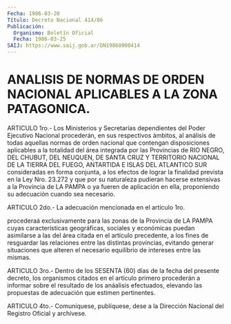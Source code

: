 ```yaml
---
Fecha: 1986-03-20
Título: Decreto Nacional 414/86
Publicación:
  Organismo: Boletín Oficial
  Fecha: 1986-03-25
SAIJ: https://www.saij.gob.ar/DN19860000414
---
```

# ANALISIS DE NORMAS DE ORDEN NACIONAL APLICABLES A LA ZONA PATAGONICA.

<a id="1"></a>
ARTICULO  1ro.- Los Ministerios y Secretarías dependientes del Poder Ejecutivo  Nacional  procederán,  en sus respectivos ámbitos, al  análisis  de  todas  aquellas  normas  de  orden  nacional  que contengan  disposiciones  aplicables  a  la  totalidad    del  área integrada  por  las  Provincias  de  RIO  NEGRO,  DEL  CHUBUT,  DEL NEUQUEN,  DE  SANTA  CRUZ  Y  TERRITORIO  NACIONAL DE LA TIERRA DEL FUEGO, ANTARTIDA E ISLAS DEL ATLANTICO SUR  consideradas  en  forma conjunta,  a  los efectos de lograr la finalidad prevista en la Ley Nro. 23.272 y que  por  su naturaleza pudieran hacerse extensivas a la  Provincia de LA PAMPA  o  ya  fueren  de  aplicación  en  ella, proponiendo su adecuación cuando sea necesario.

<a id="2"></a>
ARTICULO  2do.-  La  adecuación mencionada en el artículo 1ro.

procederaá exclusivamente para  las  zonas  de  la  Provincia de LA PAMPA  cuyas  características  geográficas,  sociales  y económicas puedan  asimilarse a las del área citada en el artículo precedente, a los fines  de  resguardar  las  relaciones  entre  las  distintas provincias,  evitando  generar situaciones que alteren el necesario equilibrio de intereses entre las mismas.

<a id="3"></a>
ARTICULO 3ro.- Dentro de los SESENTA (60) días de la fecha del presente  decreto,  los  organismos  citados en el artículo primero procederán  a  informar  sobre  el  resultado    de  los  anáalisis efectuados,  elevando    las propuestas de adecuación  que  estimen pertinentes.

<a id="4"></a>
ARTICULO  4to.-  Comuníquese,  publíquese, dese a la Dirección Nacional del Registro Oficial y archívese.